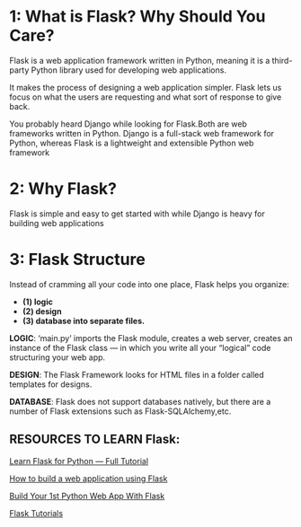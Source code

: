 # 1: What is Flask? Why Should You Care?

Flask is a web application framework written in Python, meaning it is a third-party Python library used for developing web applications.

It makes the process of designing a web application simpler. Flask lets us focus on what the users are requesting and what sort of response to give back.
 

You probably heard Django while looking for Flask.Both are web frameworks written in Python.
Django is a full-stack web framework for Python, whereas Flask is a lightweight and extensible Python web framework

# 2: Why Flask?
 Flask is simple and easy to get started with while Django is heavy for building web applications

# 3: Flask Structure
Instead of cramming all your code into one place, Flask helps you organize:
- **(1) logic**
- **(2) design**
- **(3) database into separate files.**

**LOGIC**: ‘main.py’ imports the Flask module, creates a web server, creates an instance of the Flask class — in which you write all your “logical” code structuring your web app.

**DESIGN**: The Flask Framework looks for HTML files in a folder called templates for designs. 

**DATABASE**: Flask does not support databases natively, but there are a number of Flask extensions such as Flask-SQLAlchemy,etc.


## RESOURCES TO LEARN Flask:

[Learn Flask for Python — Full Tutorial](https://www.youtube.com/watch?v=Z1RJmh_OqeA)

[How to build a web application using Flask](https://www.freecodecamp.org/news/how-to-build-a-web-application-using-flask-and-deploy-it-to-the-cloud-3551c985e492/)

[Build Your 1st Python Web App With Flask](https://medium.com/bhavaniravi/build-your-1st-python-web-app-with-flask-b039d11f101c)

[Flask Tutorials](https://realpython.com/tutorials/flask/)
